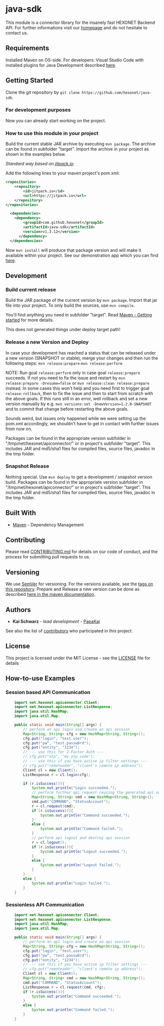 # java-sdk

This module is a connector library for the insanely fast HEXONET Backend API. For further informations visit our [homepage](http://hexonet.net) and do not hesitate to contact us.

## Requirements

Installed Maven on OS-side.
For developers: Visual Studio Code with installed plugins for Java Development described [here](https://code.visualstudio.com/docs/languages/java).

## Getting Started

Clone the git repository by `git clone https://github.com/hexonet/java-sdk`.

### For development purposes

Now you can already start working on the project.

### How to use this module in your project

Build the current stable JAR archive by executing `mvn package`. The archive can be found in subfolder "target".
Import the archive in your project as shown in the examples below.

*Standard way based on [jitpack.io](http://jitpack.io)*:

Add the following lines to your maven project's pom.xml:

```xml
<repositories>
    <repository>
        <id>jitpack.io</id>
        <url>https://jitpack.io</url>
    </repository>
</repositories>
```

```xml
  <dependencies>
    <dependency>
        <groupId>com.github.hexonet</groupId>
        <artifactId>java-sdk</artifactId>
        <version>v1.3.12</version>
      </dependency>
  </dependencies>
```

Now `mvn install` will produce that package version and will make it available within your project.
See our demonstration app which you can find [here](https://github.com/hexonet/java-sdk-demo).

## Development

### Build current release

Build the JAR package of the current version by `mvn package`. Import that jar file into your project.
To only build the sources, use `mvn compile`.

You'll find anything you need in subfolder "target". Read [Maven - Getting started](https://maven.apache.org/guides/getting-started/index.html) for more details.

This does not generated things under deploy target path!

### Release a new Version and Deploy

In case your development has reached a status that can be released under a new version (SNAPSHOT or stable), merge your changes and then run the following steps:
`mvn release:prepare`
`mvn release:perform`

NOTE:
Run goal `release:perform` only in case goal `release:prepare` succeeds. If not you need to fix the issue and restart by `mvn release:prepare -Dresume=false` or `mvn release:clean release:prepare` instead.
In some cases this won't help and you need first to trigger goal `release:rollback`, then to fix the issue and then to start from scratch with the above goals.
If this runs still in an error, well rollback and set a new version manually by e.g. `mvn versions:set -DnewVersion=1.2.0-SNAPSHOT` and to commit that change before restarting the above goals.

Sounds weird, but issues only happened while we were setting up the pom.xml accordingly, we shouldn't have to get in contact with further issues from now on.

Packages can be found in the appropriate version subfolder in "/tmp/net/hexonet/apiconnector/" or in project's subfolder "target".
This includes JAR and md5/sha1 files for compiled files, source files, javadoc in the tmp folder.

### Snapshot Release

Nothing special. Use `mvn deploy` to get a development / snapshot version build.
Packages can be found in the appropriate version subfolder in "/tmp/net/hexonet/apiconnector/" or in project's subfolder "target".
This includes JAR and md5/sha1 files for compiled files, source files, javadoc in the tmp folder.

## Built With

* [Maven](https://maven.apache.org/) - Dependency Management

## Contributing

Please read [CONTRIBUTING.md](https://github.com/hexonet/java-sdk/blob/master/CONTRIBUTING.md) for details on our code of conduct, and the process for submitting pull requests to us.

## Versioning

We use [SemVer](http://semver.org/) for versioning. For the versions available, see the [tags on this repository](https://gihub.com/hexonet/java-sdk/tags).
Prepare and Release a new version can be done as described [here in the maven documentation](http://maven.apache.org/maven-release/maven-release-plugin/examples/prepare-release.html).

## Authors

* **Kai Schwarz** - *lead development* - [PapaKai](https://github.com/papakai)

See also the list of [contributors](https://github.com/hexonet/java-sdk/graphs/contributors) who participated in this project.

## License

This project is licensed under the MIT License - see the [LICENSE](LICENSE) file for details

## How-to-use Examples

### Session based API Communication

```java
    import net.hexonet.apiconnector.Client;
    import net.hexonet.apiconnector.ListResponse;
    import java.util.HashMap;
    import java.util.Map;

    public static void main(String[] args) {
        // perform an api login and create an api session
        Map<String, String> cfg = new HashMap<String, String>();
        cfg.put("login", "test.user");
        cfg.put("pw", "test.passw0rd");
        cfg.put("entity", "1234");
        // --- use this for 2-Factor Auth ---
        // cfg.put("otp", "my_otp_code");
        // --- use this if you have active ip filter settings ---
        // cfg.put("remoteaddr", "client's remote ip address");
        Client cl = new Client();
        ListResponse r = cl.login(cfg);

        if (r.isSuccess()){
            System.out.println("Login succeeded.");
            // perform further api request reusing the generated api session
            Map<String, String> cmd = new HashMap<String, String>();
            cmd.put("COMMAND", "StatusAccount");
            r = cl.request(cmd);
            if (r.isSuccess()){
                System.out.println("Command succeeded.");
            }
            else {
                System.out.println("Command failed.");
            }
            // perform api logout and destroy api session
            r = cl.logout();
            if (r.isSuccess()){
                System.out.println("Logout succeeded.");
            }
            else {
                System.out.println("Logout failed.");
            }
        }
        else {
            System.out.println("Login failed.");
        }
    }
```

### Sessionless API Communication

```java
    import net.hexonet.apiconnector.Client;
    import net.hexonet.apiconnector.ListResponse;
    import java.util.HashMap;
    import java.util.Map;

    public static void main(String[] args) {
        // perform an api login and create an api session
        Map<String, String> cfg = new HashMap<String, String>();
        cfg.put("login", "test.user");
        cfg.put("pw", "test.passw0rd");
        cfg.put("entity", "1234");
        // --- use this if you have active ip filter settings ---
        // cfg.put("remoteaddr", "client's remote ip address");
        Client cl = new Client();
        Map<String, String> cmd = new HashMap<String, String>();
        cmd.put("COMMAND", "StatusAccount");
        ListResponse r = cl.request(cmd, cfg);
        if (r.isSuccess()){
            System.out.println("Command succeeded.");
        }
        else {
            System.out.println("Command failed.");
        }
    }
```

